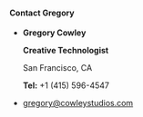 #### Contact Gregory

- **Gregory Cowley**

  **Creative Technologist**

  San Francisco, CA

  **Tel:** +1 (415) 596-4547

- [gregory@cowleystudios.com](mailto:gregory@cowleystudios.com)